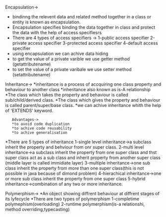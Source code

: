 Encapsulation-> 
* bindinng the relevent data and related method together in a class or entity is known as encapsulation.
* Encapsulation specifies binding the data together in class and protect the data with the help of access specifiesrs
*   There are 4 types of access specifiers ->
                    1-public access specifier
                     2-private access specifier
                     3-protected access specifier
                     4-default access specifier
* using encapsulation we can achive data hiding
* to get the value of a private varible we use getter method (getattributename)
* to set the value of a private varibale we use setter method (setattributename)

Inheritance->
*inheritance is a process of accquiring one class property and behaviour to another class
*inheritance also known as is-A relationship
*The class which takes the property and behaviour is called sub/child/derived class.
*The class which gives the property and behaviour is called parent/super/base class.
*we can achive inheritance whith the help of 'EXTENDS' keyword.

       Advantages->
       *to avoid code duplication
       *to achive code reusability
       *to achive generalisation 
*There are 5 types of inheritance 
     1-single level inheritance->a subclass inherit the property and behviour from onr super class.
     2-multi level inheritance->a subclass inherit the property from one super class and thst super class act as a sub class and inherit property from another 
                                 super class  (middle layer is called immidiate layer)
     3-multiple inheritance->one sub class inherit the property from more than one super class(this is not possible in java because of dimond problem)
     4-hierachical inheritance->one or more sub class inherit the property from one super class
     5-hybrid inheritance->combination of any two or more inheritance.

Polymerphism->
*An object showing diffrent behaviour at diffrent stages of its lyfecycle
*There are two types of polymerphism
         1-completime polymephism(overloading)
         2-runtime polymerphism(is-a relationshi, method overriding,typecasting)
